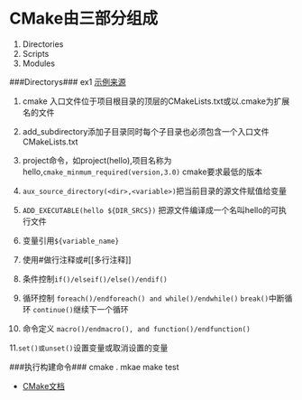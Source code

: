 # CMake由三部分组成 #
1. Directories
2. Scripts
3. Modules

###Directorys###
ex1 [示例来源](http://www.ibm.com/developerworks/cn/linux/l-cn-cmake/ "cn-cmake") 
1. cmake 入口文件位于项目根目录的顶层的CMakeLists.txt或以.cmake为扩展名的文件

2. add_subdirectory添加子目录同时每个子目录也必须包含一个入口文件CMakeLists.txt

3. project命令，如project(hello),项目名称为hello,`cmake_minmum_required(version,3.0)` cmake要求最低的版本

4. `aux_source_directory(<dir>,<variable>)`把当前目录的源文件赋值给变量

5. `ADD_EXECUTABLE(hello ${DIR_SRCS})` 把源文件编译成一个名叫hello的可执行文件

6. 变量引用`${variable_name}`
 
7. 使用#做行注释或#[[多行注释]]

8. 条件控制`if()/elseif()/else()/endif()`

9. 循环控制 `foreach()/endforeach() and while()/endwhile()` `break()`中断循环 `continue()`继续下一个循环

10. 命令定义 `macro()/endmacro(), and function()/endfunction()`

11.`set()或unset()`设置变量或取消设置的变量    


###执行构建命令###
    cmake .
    mkae
    make test

- [CMake文档](https://subingwen.cn/cmake/CMake-primer/)
